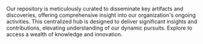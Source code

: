 Our repository is meticulously curated to disseminate key artifacts and discoveries, offering comprehensive insight into our organization's ongoing activities. This centralized hub is designed to deliver significant insights and contributions, elevating understanding of our dynamic pursuits. Explore to access a wealth of knowledge and innovation.
